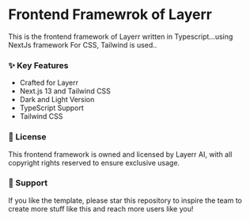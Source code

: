 # Frontend Framewrok of Layerr 

This is the frontend framework of Layerr written in Typescript...using NextJs framework
For CSS, Tailwind is used..


### ✨ Key Features
- Crafted for Layerr
- Next.js 13 and Tailwind CSS
- Dark and Light Version
- TypeScript Support
- Tailwind CSS

<!-- ### [🔥 Get Startup Pro](https://nextjstemplates.com/templates/saas-starter-startup) -->

<!-- [![Startup Pro](https://cdn.nextjstemplates.com/Startup-Pro---Next.js-Starter-Template-for-SaaS-Startups-282e26f7-f543-4ae4-a777-ac306c08cce8.png)](https://nextjstemplates.com/templates/saas-starter-startup) -->

<!-- Startup Pro - Expertly crafted for fully-functional, high-performing SaaS startup websites. Comes with with Authentication, Database, Blog, and all the essential integrations necessary for SaaS business sites. -->


<!-- ### [🚀 View Free Demo](https://startup.nextjstemplates.com/) -->

<!-- ### [🚀 View Pro Demo](https://startup-pro.nextjstemplates.com/) -->

<!-- ### [📦 Download](https://nextjstemplates.com/templates/startup) -->

<!-- ### [🔥 Get Pro](https://nextjstemplates.com/templates/saas-starter-startup) -->

<!-- ### [🔌 Documentation](https://nextjstemplates.com/docs) -->

<!-- ### ⚡ Deploy Now -->

<!-- [![Deploy with Vercel](https://vercel.com/button)](https://vercel.com/new/clone?repository-url=https%3A%2F%2Fgithub.com%2FNextJSTemplates%2Fstartup-nextjs) -->

<!-- [![Deploy with Netlify](https://www.netlify.com/img/deploy/button.svg)](https://app.netlify.com/start/deploy?repository=https://github.com/NextJSTemplates/startup-nextjs) -->


### 📄 License
This frontend framework is owned and licensed by Layerr AI, with all copyright rights reserved to ensure exclusive usage.

### 💜 Support
If you like the template, please star this repository to inspire the team to create more stuff like this and reach more users like you!

<!-- ### ✨ Explore and Download - Free [Next.js Templates](https://nextjstemplates.com) -->
